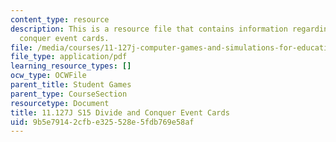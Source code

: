 ```yaml
---
content_type: resource
description: This is a resource file that contains information regarding divide and
  conquer event cards.
file: /media/courses/11-127j-computer-games-and-simulations-for-education-and-exploration-spring-2015/9b5e79142cfbe325528e5fdb769e58af_MIT11_127JS15_DC_event.pdf
file_type: application/pdf
learning_resource_types: []
ocw_type: OCWFile
parent_title: Student Games
parent_type: CourseSection
resourcetype: Document
title: 11.127J S15 Divide and Conquer Event Cards
uid: 9b5e7914-2cfb-e325-528e-5fdb769e58af
---
```

